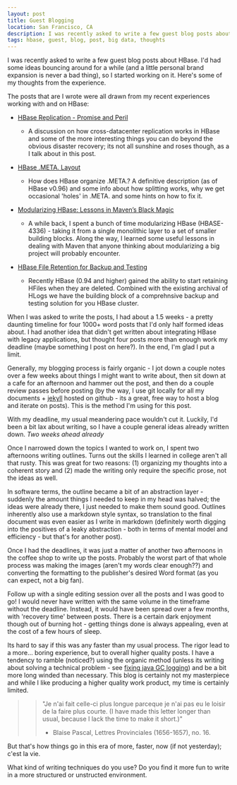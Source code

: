 ```yaml
---
layout: post
title: Guest Blogging
location: San Francisco, CA
description: I was recently asked to write a few guest blog posts about HBase. I'd had some ideas bouncing around for a while (and a little personal brand expansion is never a bad thing), so I started working on it. Here's some of my thoughts from the experience
tags: hbase, guest, blog, post, big data, thoughts
---
```


I was recently asked to write a few guest blog posts about HBase. I'd had some ideas bouncing around for a while (and a little personal brand expansion is never a bad thing), so I started working on it. Here's some of my thoughts from the experience.

The posts that are I wrote were all drawn from my recent experiences working with and on HBase:

 * [HBase Replication - Promise and Peril](http://blog.safaribooksonline.com/2012/11/13/hbase-replication-promise-and-perils/)

    * A discussion on how cross-datacenter replication works in HBase and some of the more interesting things you can do beyond the obvious disaster recovery; its not all sunshine and roses though, as a I talk about in this post.

 * [HBase .META. Layout](http://blog.safaribooksonline.com/2012/11/16/tip-2-hbase-meta-layout/)

    * How does HBase organize .META.? A definitive description (as of HBase v0.96) and some info about how splitting works, why we get occasional 'holes' in .META. and some hints on how to fix it.

 * [Modularizing HBase: Lessons in Maven’s Black Magic](http://blog.safaribooksonline.com/2012/11/20/tip-modularizing-hbase-lessons-in-mavens-black-magic/)

    * A while back, I spent a bunch of time modularizing HBase (HBASE-4336) - taking it from a single monolithic layer to a set of smaller building blocks. Along the way, I learned some useful lessons in dealing with Maven that anyone thinking about modularizing a big project will probably encounter.

 * [HBase File Retention for Backup and Testing](http://blog.safaribooksonline.com/2012/11/14/tip-hbase-file-retention-for-backup-and-testing/)

    * Recently HBase (0.94 and higher) gained the ability to start retaining HFiles when they are deleted. Combined with the existing archival of HLogs we have the building block of a comprehnsive backup and testing solution for you HBase cluster. 

When I was asked to write the posts, I had about a 1.5 weeks - a pretty daunting timeline for four 1000+ word posts that I'd only half formed ideas about. I had another idea that didn't get written about integrating HBase with legacy applications, but thought four posts more than enough work my deadline (maybe something I post on here?). In the end, I'm glad I put a limit.

Generally, my blogging process is fairly organic - I jot down a couple notes over a few weeks about things I might want to write about, then sit down at a cafe for an afternoon and hammer out the post, and then do a couple review passes before posting (by the way, I use git locally for all my documents + [jekyll](https://github.com/mojombo/jekyll) hosted on github - its a great, free way to host a blog and iterate on posts). This is the method I'm using for this post.

With my deadline, my usual meandering pace wouldn't cut it. Luckily, I'd been a bit lax about writing, so I have a couple general ideas already written down. *Two weeks ahead already*

Once I narrowed down the topics I wanted to work on, I spent two afternoons writing outlines. Turns out the skills I learned in college aren't all that rusty. This was great for two reasons: (1) organizing my thoughts into a coherent story and (2) made the writing only require the specific prose, not the ideas as well. 

In software terms, the outline became a bit of an abstraction layer - suddenly the amount things I needed to keep in my head was halved; the ideas were already there, I just needed to make them sound good. Outlines inherently also use a markdown style syntax, so translation to the final document was even easier as I write in markdown (definitely worth digging into the positives of a leaky abstraction - both in terms of mental model and efficiency -  but that's for another post).

Once I had the deadlines, it was just a matter of another two afternoons in the coffee shop to write up the posts. Probably the worst part of that whole process was making the images (aren't my words clear enough??) and converting the formatting to the publisher's desired Word format (as you can expect, not a big fan).

Follow up with a single editing session over all the posts and I was good to go! I would never have written with the same volume in the timeframe without the deadline. Instead, it would have been spread over a few months, with 'recovery time' between posts. There is a certain dark enjoyment though out of burning hot - getting things done is always appealing, even at the cost of a few hours of sleep.

Its hard to say if this was any faster than my usual process. The rigor lead to a more… boring experience, but to overall higher quality posts. I have a tendency to ramble (noticed?) using the organic method (unless its writing about solving a technical problem - see [fixing java GC logging](/2012/11/05/rolling-java-gc-logs.html)) and be a bit more long winded than necessary. This blog is certainly not my masterpiece and while I like producing a higher quality work product, my time is certainly limited. 

>>"Je n'ai fait celle-ci plus longue parceque je n'ai pas eu le loisir de la faire plus courte. (I have made this letter longer than usual, because I lack the time to make it short.)"
>>
>> - Blaise Pascal, Lettres Provinciales (1656-1657), no. 16.

But that's how things go in this era of more, faster, now (if not yesterday); c'est la vie.

What kind of writing techniques do you use? Do you find it more fun to write in a more structured or unstructed environment.
	

